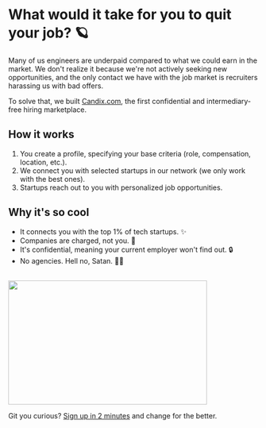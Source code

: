 # What would it take for you to quit your job? 🪐

Many of us engineers are underpaid compared to what we could earn in the market. We don't realize it because we're not actively seeking new opportunities, and the only contact we have with the job market is recruiters harassing us with bad offers.

To solve that, we built [Candix.com](https://candix.com/?utm_medium=social&utm_source=GitHub), the first confidential and intermediary-free hiring marketplace.

## How it works
1. You create a profile, specifying your base criteria (role, compensation, location, etc.).
2. We connect you with selected startups in our network (we only work with the best ones).
3. Startups reach out to you with personalized job opportunities.

## Why it's so cool
- It connects you with the top 1% of tech startups. ✨
- Companies are charged, not you. 🎁
- It's confidential, meaning your current employer won't find out. 🔒
- No agencies. Hell no, Satan. 🙅‍♂️

<br>
<a href="https://candix.com/?utm_medium=social&utm_source=GitHub">
  <img style="display:block" height="250" src="https://i.ibb.co/vPyb987/candix-com.png" width="400">
</a>

Git you curious? [Sign up in 2 minutes](https://candix.com/?utm_medium=social&utm_source=GitHub) and change for the better.

